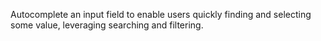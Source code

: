 Autocomplete an input field to enable users quickly finding and selecting some value, leveraging searching and filtering.